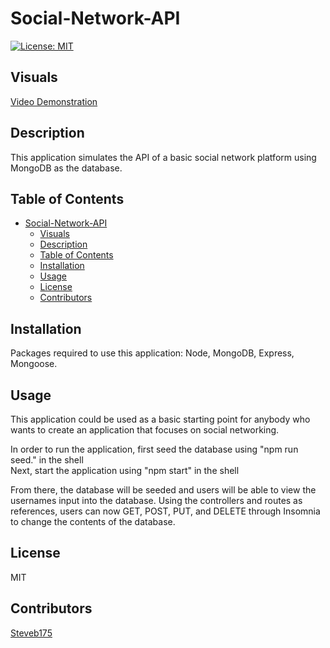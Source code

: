 
# Social-Network-API

[![License: MIT](https://img.shields.io/badge/License-MIT-yellow.svg)](https://opensource.org/licenses/MIT)

## Visuals

[Video Demonstration](https://drive.google.com/file/d/154Q4jWBXA7wbpZOor-K3v_VpZJ4IZXJu/view)

## Description
  This application simulates the API of a basic social network platform using MongoDB as the database.

## Table of Contents
- [Social-Network-API](#social-network-api)
  - [Visuals](#visuals)
  - [Description](#description)
  - [Table of Contents](#table-of-contents)
  - [Installation](#installation)
  - [Usage](#usage)
  - [License](#license)
  - [Contributors](#contributors)

## Installation
Packages required to use this application: Node, MongoDB, Express, Mongoose.

## Usage
This application could be used as a basic starting point for anybody who wants to create an application that focuses on social networking.
  
In order to run the application, first seed the database using "npm run seed." in the shell  
Next, start the application using "npm start" in the shell

From there, the database will be seeded and users will be able to view the usernames input into the database. Using the controllers and routes as references, users can now GET, POST, PUT, and DELETE through Insomnia to change the contents of the database.


## License
MIT

## Contributors
[Steveb175](https://github.com/Steveb175)

